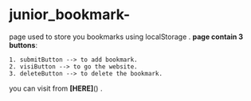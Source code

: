 # junior_bookmark-
page used to store you bookmarks using localStorage .
__page contain 3 buttons__: 

    1. submitButton --> to add bookmark.
    2. visiButton --> to go the website.
    3. deleteButton --> to delete the bookmark.   
 
 you can visit from __[HERE]__() .
